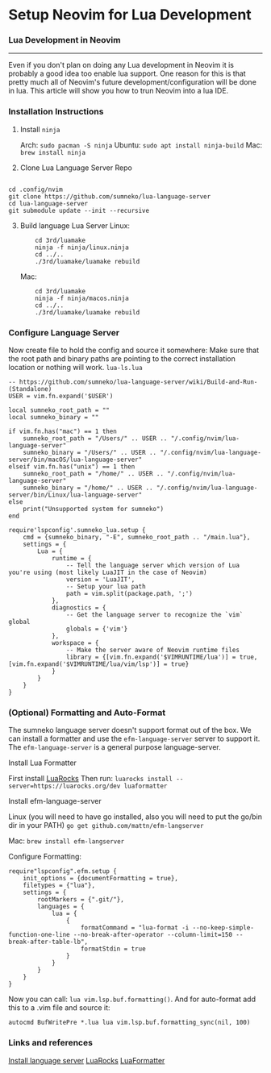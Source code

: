 # Setup Neovim for Lua Development

### Lua Development in Neovim

---

Even if you don't plan on doing any Lua development in Neovim it is probably a good idea too enable lua support. One reason for this is that pretty much all of Neovim's future development/configuration will be done in lua. This article will show you how to trun Neovim into a lua IDE.

### Installation Instructions

1. Install `ninja`

	Arch: `sudo pacman -S ninja`
	Ubuntu: `sudo apt install ninja-build`
	Mac: `brew install ninja`

2. Clone Lua Language Server Repo
```

cd .config/nvim
git clone https://github.com/sumneko/lua-language-server
cd lua-language-server
git submodule update --init --recursive

```
3. Build language Lua Server
	Linux:
	```
		cd 3rd/luamake
		ninja -f ninja/linux.ninja
		cd ../..
		./3rd/luamake/luamake rebuild
	```
	Mac:
	```
		cd 3rd/luamake
		ninja -f ninja/macos.ninja
		cd ../..
		./3rd/luamake/luamake rebuild
	```

### Configure Language Server

Now create file to hold the config and source it somewhere:
Make sure that the root path and binary paths are pointing to the correct installation location or nothing will work.
`lua-ls.lua`
```
-- https://github.com/sumneko/lua-language-server/wiki/Build-and-Run-(Standalone)
USER = vim.fn.expand('$USER')

local sumneko_root_path = ""
local sumneko_binary = ""

if vim.fn.has("mac") == 1 then
    sumneko_root_path = "/Users/" .. USER .. "/.config/nvim/lua-language-server"
    sumneko_binary = "/Users/" .. USER .. "/.config/nvim/lua-language-server/bin/macOS/lua-language-server"
elseif vim.fn.has("unix") == 1 then
    sumneko_root_path = "/home/" .. USER .. "/.config/nvim/lua-language-server"
    sumneko_binary = "/home/" .. USER .. "/.config/nvim/lua-language-server/bin/Linux/lua-language-server"
else
    print("Unsupported system for sumneko")
end

require'lspconfig'.sumneko_lua.setup {
    cmd = {sumneko_binary, "-E", sumneko_root_path .. "/main.lua"},
    settings = {
        Lua = {
            runtime = {
                -- Tell the language server which version of Lua you're using (most likely LuaJIT in the case of Neovim)
                version = 'LuaJIT',
                -- Setup your lua path
                path = vim.split(package.path, ';')
            },
            diagnostics = {
                -- Get the language server to recognize the `vim` global
                globals = {'vim'}
            },
            workspace = {
                -- Make the server aware of Neovim runtime files
                library = {[vim.fn.expand('$VIMRUNTIME/lua')] = true, [vim.fn.expand('$VIMRUNTIME/lua/vim/lsp')] = true}
            }
        }
    }
}

```

### (Optional) Formatting and Auto-Format

The sumneko language server doesn't support format out of the box. We can install a formatter and use the `efm-language-server` server to support it. The `efm-language-server` is a general purpose language-server.

Install Lua Formatter

First install [LuaRocks](https://github.com/luarocks/luarocks) Then run:
`luarocks install --server=https://luarocks.org/dev luaformatter`

Install efm-language-server

Linux (you will need to have go installed, also you will need to put the go/bin dir in your PATH)
`go get github.com/mattn/efm-langserver`

Mac:
`brew install efm-langserver`

Configure Formatting:
```
require"lspconfig".efm.setup {
    init_options = {documentFormatting = true},
    filetypes = {"lua"},
    settings = {
        rootMarkers = {".git/"},
        languages = {
            lua = {
                {
                    formatCommand = "lua-format -i --no-keep-simple-function-one-line --no-break-after-operator --column-limit=150 --break-after-table-lb",
                    formatStdin = true
                }
            }
        }
    }
}
```

Now you can call: `lua vim.lsp.buf.formatting()`. And for auto-format add this to a .vim file and source it:
```
autocmd BufWritePre *.lua lua vim.lsp.buf.formatting_sync(nil, 100)
```

### Links and references

[Install language server](https://github.com/sumneko/lua-language-server/wiki/Build-and-Run-(Standalone))
[LuaRocks](https://github.com/luarocks/luarocks)
[LuaFormatter](https://github.com/Koihik/LuaFormatter)

